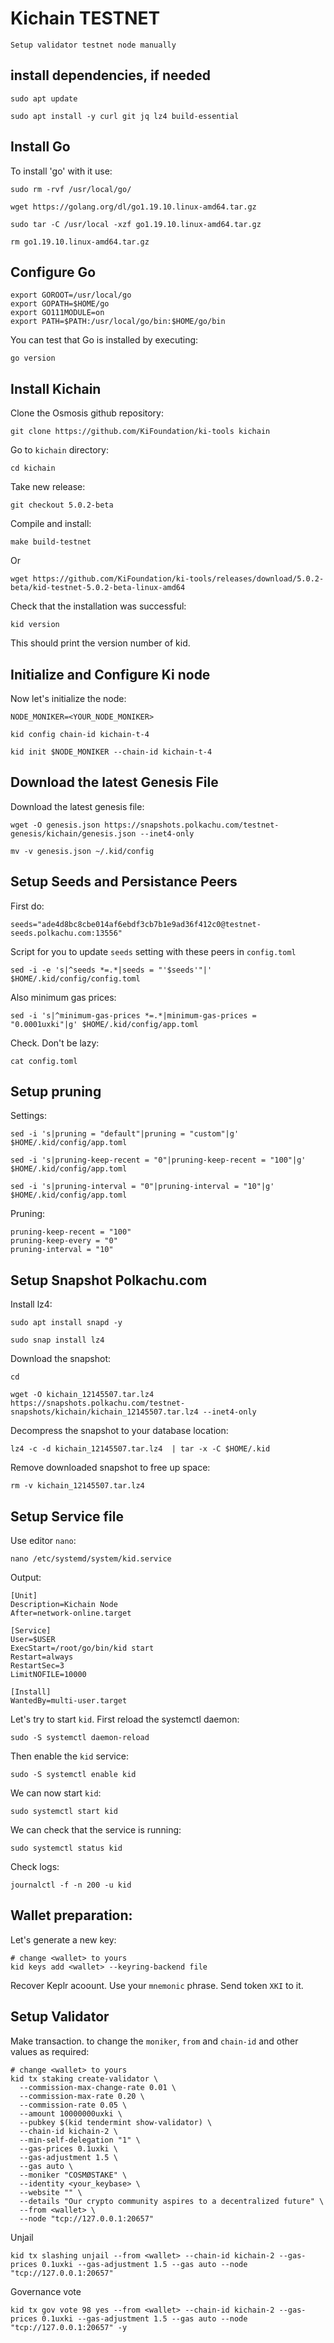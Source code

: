 # Kichain TESTNET
``Setup validator testnet node manually``

## install dependencies, if needed
```console
sudo apt update
```
```console
sudo apt install -y curl git jq lz4 build-essential
```
## Install Go

To install 'go' with it use:
```console
sudo rm -rvf /usr/local/go/
```
```console
wget https://golang.org/dl/go1.19.10.linux-amd64.tar.gz
```
```console
sudo tar -C /usr/local -xzf go1.19.10.linux-amd64.tar.gz
```
```console
rm go1.19.10.linux-amd64.tar.gz
```

## Configure Go
```console
export GOROOT=/usr/local/go
export GOPATH=$HOME/go
export GO111MODULE=on
export PATH=$PATH:/usr/local/go/bin:$HOME/go/bin
```

You can test that Go is installed by executing:
```console
go version
```
## Install Kichain

Clone the Osmosis github repository:
```console
git clone https://github.com/KiFoundation/ki-tools kichain
```

Go to ``kichain`` directory:
```console
cd kichain
```

Take new release:
```console
git checkout 5.0.2-beta
```

Compile and install:
```console
make build-testnet
```
Or
```console
wget https://github.com/KiFoundation/ki-tools/releases/download/5.0.2-beta/kid-testnet-5.0.2-beta-linux-amd64
```
Check that the installation was successful:
```console
kid version
```

This should print the version number of kid.

## Initialize and Configure Ki node

Now let's initialize the node:
```console
NODE_MONIKER=<YOUR_NODE_MONIKER>
```
```console
kid config chain-id kichain-t-4
```
```console
kid init $NODE_MONIKER --chain-id kichain-t-4
```

## Download the latest Genesis File

Download the latest genesis file:
```console
wget -O genesis.json https://snapshots.polkachu.com/testnet-genesis/kichain/genesis.json --inet4-only
```
```console
mv -v genesis.json ~/.kid/config
```

## Setup Seeds and Persistance Peers

First do:
```console
seeds="ade4d8bc8cbe014af6ebdf3cb7b1e9ad36f412c0@testnet-seeds.polkachu.com:13556"
```
Script for you to update ``seeds`` setting with these peers in ``config.toml``
```console
sed -i -e 's|^seeds *=.*|seeds = "'$seeds'"|' $HOME/.kid/config/config.toml
```

Also minimum gas prices:
```console
sed -i 's|^minimum-gas-prices *=.*|minimum-gas-prices = "0.0001uxki"|g' $HOME/.kid/config/app.toml
```

Check. Don't be lazy:
```console
cat config.toml
```

## Setup pruning

Settings:
```console
sed -i 's|pruning = "default"|pruning = "custom"|g' $HOME/.kid/config/app.toml
```
```console
sed -i 's|pruning-keep-recent = "0"|pruning-keep-recent = "100"|g' $HOME/.kid/config/app.toml
```
```console
sed -i 's|pruning-interval = "0"|pruning-interval = "10"|g' $HOME/.kid/config/app.toml
```

Pruning:
```
pruning-keep-recent = "100"
pruning-keep-every = "0"
pruning-interval = "10"
```

## Setup Snapshot Polkachu.com

Install lz4:
```console
sudo apt install snapd -y
```
```console
sudo snap install lz4
```

Download the snapshot:
```console
cd
```
```console
wget -O kichain_12145507.tar.lz4 https://snapshots.polkachu.com/testnet-snapshots/kichain/kichain_12145507.tar.lz4 --inet4-only
```

Decompress the snapshot to your database location:
```console
lz4 -c -d kichain_12145507.tar.lz4  | tar -x -C $HOME/.kid
```

Remove downloaded snapshot to free up space:
```console
rm -v kichain_12145507.tar.lz4
```

## Setup Service file

Use editor ``nano``:
```console
nano /etc/systemd/system/kid.service
```

Output:
```
[Unit]
Description=Kichain Node
After=network-online.target

[Service]
User=$USER
ExecStart=/root/go/bin/kid start
Restart=always
RestartSec=3
LimitNOFILE=10000

[Install]
WantedBy=multi-user.target
```

Let's try to start ``kid``. First reload the systemctl daemon:
```console
sudo -S systemctl daemon-reload
```

Then enable the ``kid`` service:
```console
sudo -S systemctl enable kid
```

We can now start ``kid``:
```console
sudo systemctl start kid
```

We can check that the service is running:
```console
sudo systemctl status kid
```

Check logs:
```console
journalctl -f -n 200 -u kid
```

## Wallet preparation:

Let's generate a new key:
```console
# change <wallet> to yours
kid keys add <wallet> --keyring-backend file
```

Recover Keplr acoount. Use your `mnemonic` phrase. 
Send token ``XKI`` to it. 

## Setup Validator

Make transaction. to change the ``moniker``, ``from`` and ``chain-id`` and other values as required:
```console
# change <wallet> to yours
kid tx staking create-validator \
  --commission-max-change-rate 0.01 \
  --commission-max-rate 0.20 \
  --commission-rate 0.05 \
  --amount 10000000uxki \
  --pubkey $(kid tendermint show-validator) \
  --chain-id kichain-2 \
  --min-self-delegation "1" \
  --gas-prices 0.1uxki \
  --gas-adjustment 1.5 \
  --gas auto \
  --moniker "COSMØSTAKE" \
  --identity <your_keybase> \
  --website "" \
  --details "Our crypto community aspires to a decentralized future" \
  --from <wallet> \
  --node "tcp://127.0.0.1:20657"
  ```
Unjail
  ```console
  kid tx slashing unjail --from <wallet> --chain-id kichain-2 --gas-prices 0.1uxki --gas-adjustment 1.5 --gas auto --node "tcp://127.0.0.1:20657"
  ```
  
  Governance vote
  ```console
  kid tx gov vote 98 yes --from <wallet> --chain-id kichain-2 --gas-prices 0.1uxki --gas-adjustment 1.5 --gas auto --node "tcp://127.0.0.1:20657" -y
  ```
